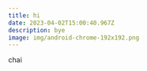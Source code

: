 ```yaml
---
title: hi
date: 2023-04-02T15:00:40.967Z
description: bye
image: img/android-chrome-192x192.png
---
```

c﻿hai